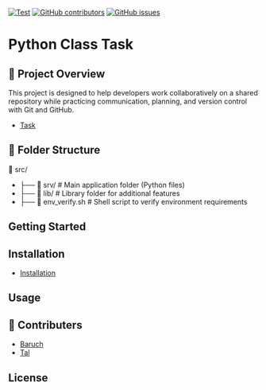 [![Test](https://img.shields.io/badge/Python%20class%20practice-8A2BE2)]([https://](https://img.shields.io/badge/Python%20class%20practice-8A2BE2)) [![GitHub contributors](https://img.shields.io/github/contributors/mendelsontal/python_class_practice)](https://github.com/mendelsontal/python_class_practice/graphs/contributors) [![GitHub issues](https://img.shields.io/github/issues/coderjojo/creative-profile-readme)](https://github.com/mendelsontal/python_class_practice/issues)
# Python Class Task
<!-- ABOUT THE PROJECT -->
## 📌 Project Overview
This project is designed to help developers work collaboratively on a shared repository while practicing communication, planning, and version control with Git and GitHub.

- [Task](./task.md)
<!-- FOLDER STRACTURE -->
## 📁 Folder Structure
  📂 src/
 - ├── 📂 srv/          # Main application folder (Python files)
 - ├── 📂 lib/          # Library folder for additional features
 - ├── 📜 env_verify.sh # Shell script to verify environment requirements

<!-- GETTING STARTED -->
## Getting Started


<!-- Installation -->
## Installation
- [Installation](./install.md)
  
<!-- USAGE EXAMPLES -->
## Usage

<!-- CONTRIBUTERS -->
## 👥 Contributers
* [Baruch](https://github.com/baruchgu)
* [Tal](https://github.com/mendelsontal)

<!-- LICENSE -->
## License

